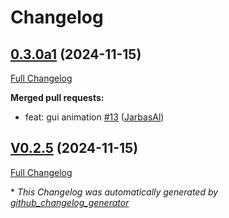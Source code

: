 # Changelog

## [0.3.0a1](https://github.com/OpenVoiceOS/ovos-skill-speedtest/tree/0.3.0a1) (2024-11-15)

[Full Changelog](https://github.com/OpenVoiceOS/ovos-skill-speedtest/compare/V0.2.5...0.3.0a1)

**Merged pull requests:**

- feat: gui animation [\#13](https://github.com/OpenVoiceOS/ovos-skill-speedtest/pull/13) ([JarbasAl](https://github.com/JarbasAl))

## [V0.2.5](https://github.com/OpenVoiceOS/ovos-skill-speedtest/tree/V0.2.5) (2024-11-15)

[Full Changelog](https://github.com/OpenVoiceOS/ovos-skill-speedtest/compare/0.2.5...V0.2.5)



\* *This Changelog was automatically generated by [github_changelog_generator](https://github.com/github-changelog-generator/github-changelog-generator)*
